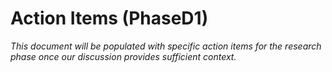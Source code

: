 # Action Items (PhaseD1)

*This document will be populated with specific action items for the research phase once our discussion provides sufficient context.*
